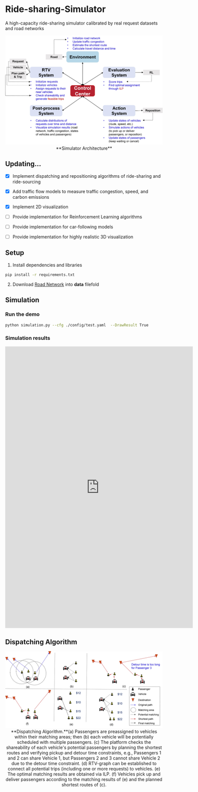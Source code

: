 # Ride-sharing-Simulator
A high-capacity ride-sharing simulator calibrated by real request datasets and road networks

<div align="center">
    <img src="intro-images/Simulator_Architecture.jpg", width="700" alt><br>
    **Simulator Architecture**
</div>

## Updating...
- [x] Implement dispatching and repositioning algorithms of ride-sharing and ride-sourcing
- [x] Add traffic flow models to measure traffic congestion, speed, and carbon emissions
- [x] Implement 2D visualization
- [ ] Provide implementation for Reinforcement Learning algorithms
- [ ] Provide implementation for car-following models
- [ ] Provide implementation for highly realistic 3D visualization


## Setup
1. Install dependencies and libraries
``` bash
pip install -r requirements.txt
```
2. Download [Road Network](https://drive.google.com/file/d/1plVhAfyD0ZtiFEfIHL8HYrPuLczdtvH0/view?usp=share_link) into **data** filefold

## Simulation
### Run the demo
```bash
python simulation.py --cfg ./config/test.yaml  --DrawResult True
```

### Simulation results
<iframe frameborder="no" border="0" marginwidth="0" marginheight="0" width=600 height=900 src="https://youtu.be/upBATpfreoI"></iframe>


## Dispatching Algorithm
<div align="center">
    <img src="intro-images/DispatchingAlgorithm.jpg", width="700" alt><br>
    **Dispatching Algorithm.**(a) Passengers are preassigned to vehicles within their matching areas; then (b) each vehicle will be potentially scheduled with multiple passengers. (c) The platform checks the shareability of each vehicle's potential passengers by planning the shortest routes and verifying pickup and detour time constraints, e.g., Passengers 1 and 2 can share Vehicle 1, but Passengers 2 and 3 cannot share Vehicle 2 due to the detour time constraint. (d) RTV-graph can be established to connect all potential trips (including one or more requests) to vehicles. (e) The optimal matching results are obtained via ILP. (f) Vehicles pick up and deliver passengers according to the matching results of (e) and the planned shortest routes of (c).
</div>
